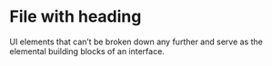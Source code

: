 # File with heading

UI elements that can’t be broken down any further and serve as the elemental building blocks of an interface.
